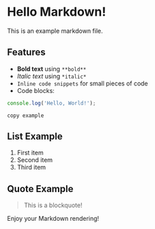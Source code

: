 # Hello Markdown!

This is an example markdown file.

## Features

- **Bold text** using `**bold**`
- *Italic text* using `*italic*`
- `Inline code snippets` for small pieces of code
- Code blocks:

```javascript
console.log('Hello, World!');
```

`copy example`

## List Example

1. First item
2. Second item
3. Third item

## Quote Example

> This is a blockquote!

Enjoy your Markdown rendering!
